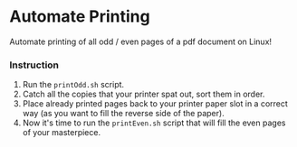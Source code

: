 # Automate Printing 


Automate printing of all odd / even pages of a pdf document on Linux!


### Instruction
1. Run the `printOdd.sh` script.
2. Catch all the copies that your printer spat out, sort them in order.
3. Place already printed pages back to your printer paper slot in a correct way (as you want to fill the reverse side of the paper).
5. Now it's time to run the `printEven.sh` script that will fill the even pages of your masterpiece.


